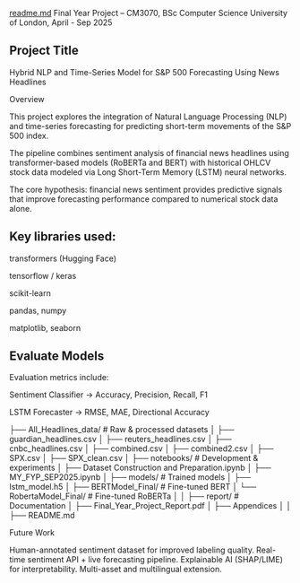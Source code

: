 [readme.md](https://github.com/user-attachments/files/22440711/readme.md)
Final Year Project – CM3070, BSc Computer Science
University of London, April - Sep 2025

## Project Title

Hybrid NLP and Time-Series Model for S&P 500 Forecasting Using News Headlines

Overview

This project explores the integration of Natural Language Processing (NLP) and time-series forecasting for predicting short-term movements of the S&P 500 index.

The pipeline combines sentiment analysis of financial news headlines using transformer-based models (RoBERTa and BERT) with historical OHLCV stock data modeled via Long Short-Term Memory (LSTM) neural networks.

The core hypothesis: financial news sentiment provides predictive signals that improve forecasting performance compared to numerical stock data alone.

## Key libraries used:

transformers (Hugging Face)

tensorflow / keras

scikit-learn

pandas, numpy

matplotlib, seaborn

## Evaluate Models

Evaluation metrics include:

Sentiment Classifier → Accuracy, Precision, Recall, F1

LSTM Forecaster → RMSE, MAE, Directional Accuracy

├── All_Headlines_data/               # Raw & processed datasets
│   ├── guardian_headlines.csv
│   ├── reuters_headlines.csv
│   ├── cnbc_headlines.csv
│   ├── combined.csv
│   ├── combined2.csv
│   ├── SPX.csv
│   ├── SPX_clean.csv
│
├── notebooks/                     # Development & experiments
│   ├── Dataset Construction and Preparation.ipynb
│   ├── MY_FYP_SEP2025.ipynb
│
├── models/                        # Trained models
│   ├── lstm_model.h5
│   ├── BERTModel_Final/           # Fine-tuned BERT
│   └── RobertaModel_Final/        # Fine-tuned RoBERTa
│
│
├── report/                        # Documentation
│   ├── Final_Year_Project_Report.pdf
│   ├── Appendices
│ 
│
├── README.md


Future Work

Human-annotated sentiment dataset for improved labeling quality.
Real-time sentiment API + live forecasting pipeline.
Explainable AI (SHAP/LIME) for interpretability.
Multi-asset and multilingual extension.
